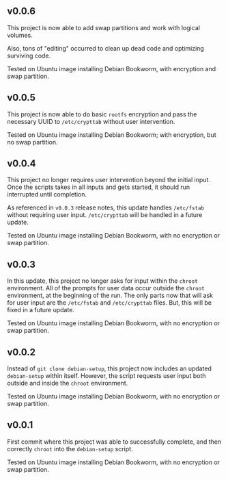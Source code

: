 ## v0.0.6

This project is now able to add swap partitions and work with logical volumes.

Also, tons of "editing" occurred to clean up dead code and optimizing surviving code.

Tested on Ubuntu image installing Debian Bookworm, with encryption and swap partition.

## v0.0.5

This project is now able to do basic `rootfs` encryption and pass the necessary UUID to `/etc/crypttab` without user intervention.

Tested on Ubuntu image installing Debian Bookworm; with encryption, but no swap partition.

## v0.0.4

This project no longer requires user intervention beyond the initial input. Once the scripts takes in all inputs and gets started, it should run interrupted until completion.

As referenced in `v0.0.3` release notes, this update handles `/etc/fstab` without requiring user input. `/etc/crypttab` will be handled in a future update.

Tested on Ubuntu image installing Debian Bookworm, with no encryption or swap partition.

## v0.0.3

In this update, this project no longer asks for input within the `chroot` environment. All of the prompts for user data occur outside the `chroot` environment, at the beginning of the run. The only parts now that will ask for user input are the `/etc/fstab` and `/etc/crypttab` files. But, this will be fixed in a future update.

Tested on Ubuntu image installing Debian Bookworm, with no encryption or swap partition.

## v0.0.2

Instead of `git clone debian-setup`, this project now includes an updated `debian-setup` within itself. However, the script requests user input both outside and inside the `chroot` environment.

Tested on Ubuntu image installing Debian Bookworm, with no encryption or swap partition.

## v0.0.1

First commit where this project was able to successfully complete, and then correctly `chroot` into the `debian-setup` script.

Tested on Ubuntu image installing Debian Bookworm, with no encryption or swap partition.
